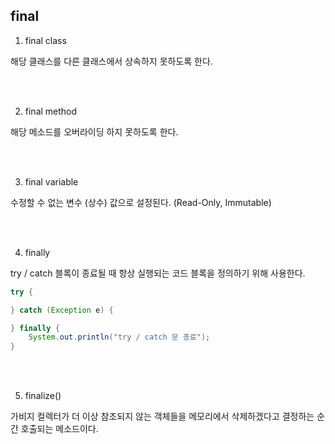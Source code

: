## final

1. final class

해당 클래스를 다른 클래스에서 상속하지 못하도록 한다.

<br />
<br />

2. final method

해당 메소드를 오버라이딩 하지 못하도록 한다.

<br />
<br />

3. final variable

수정할 수 없는 변수 (상수) 값으로 설정된다. (Read-Only, Immutable)

<br />
<br />

4. finally

try / catch 블록이 종료될 때 항상 실행되는 코드 블록을 정의하기 위해 사용한다.

```Java
try {

} catch (Exception e) {

} finally {
    System.out.println("try / catch 문 종료");
}
```

<br />
<br />

5. finalize()

가비지 컬렉터가 더 이상 참조되지 않는 객체들을 메모리에서 삭제하겠다고 결정하는 순간 호출되는 메소드이다.
